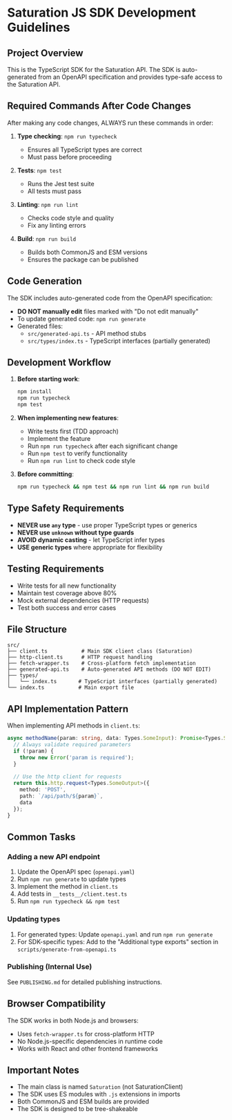# Saturation JS SDK Development Guidelines

## Project Overview
This is the TypeScript SDK for the Saturation API. The SDK is auto-generated from an OpenAPI specification and provides type-safe access to the Saturation API.

## Required Commands After Code Changes

After making any code changes, ALWAYS run these commands in order:

1. **Type checking**: `npm run typecheck`
   - Ensures all TypeScript types are correct
   - Must pass before proceeding

2. **Tests**: `npm test`
   - Runs the Jest test suite
   - All tests must pass

3. **Linting**: `npm run lint`
   - Checks code style and quality
   - Fix any linting errors

4. **Build**: `npm run build`
   - Builds both CommonJS and ESM versions
   - Ensures the package can be published

## Code Generation

The SDK includes auto-generated code from the OpenAPI specification:

- **DO NOT manually edit** files marked with "Do not edit manually"
- To update generated code: `npm run generate`
- Generated files:
  - `src/generated-api.ts` - API method stubs
  - `src/types/index.ts` - TypeScript interfaces (partially generated)

## Development Workflow

1. **Before starting work**:
   ```bash
   npm install
   npm run typecheck
   npm test
   ```

2. **When implementing new features**:
   - Write tests first (TDD approach)
   - Implement the feature
   - Run `npm run typecheck` after each significant change
   - Run `npm test` to verify functionality
   - Run `npm run lint` to check code style

3. **Before committing**:
   ```bash
   npm run typecheck && npm test && npm run lint && npm run build
   ```

## Type Safety Requirements

- **NEVER use `any` type** - use proper TypeScript types or generics
- **NEVER use `unknown` without type guards**
- **AVOID dynamic casting** - let TypeScript infer types
- **USE generic types** where appropriate for flexibility

## Testing Requirements

- Write tests for all new functionality
- Maintain test coverage above 80%
- Mock external dependencies (HTTP requests)
- Test both success and error cases

## File Structure

```
src/
├── client.ts           # Main SDK client class (Saturation)
├── http-client.ts      # HTTP request handling
├── fetch-wrapper.ts    # Cross-platform fetch implementation
├── generated-api.ts    # Auto-generated API methods (DO NOT EDIT)
├── types/
│   └── index.ts       # TypeScript interfaces (partially generated)
└── index.ts           # Main export file
```

## API Implementation Pattern

When implementing API methods in `client.ts`:

```typescript
async methodName(param: string, data: Types.SomeInput): Promise<Types.SomeOutput> {
  // Always validate required parameters
  if (!param) {
    throw new Error('param is required');
  }
  
  // Use the http client for requests
  return this.http.request<Types.SomeOutput>({
    method: 'POST',
    path: `/api/path/${param}`,
    data
  });
}
```

## Common Tasks

### Adding a new API endpoint
1. Update the OpenAPI spec (`openapi.yaml`)
2. Run `npm run generate` to update types
3. Implement the method in `client.ts`
4. Add tests in `__tests__/client.test.ts`
5. Run `npm run typecheck && npm test`

### Updating types
1. For generated types: Update `openapi.yaml` and run `npm run generate`
2. For SDK-specific types: Add to the "Additional type exports" section in `scripts/generate-from-openapi.ts`

### Publishing (Internal Use)
See `PUBLISHING.md` for detailed publishing instructions.

## Browser Compatibility

The SDK works in both Node.js and browsers:
- Uses `fetch-wrapper.ts` for cross-platform HTTP
- No Node.js-specific dependencies in runtime code
- Works with React and other frontend frameworks

## Important Notes

- The main class is named `Saturation` (not SaturationClient)
- The SDK uses ES modules with `.js` extensions in imports
- Both CommonJS and ESM builds are provided
- The SDK is designed to be tree-shakeable